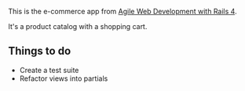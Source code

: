 This is the e-commerce app from 
[Agile Web Development with Rails 4](http://pragprog.com/book/rails4/agile-web-development-with-rails-4).

It's a product catalog with a shopping cart.

Things to do
----
* Create a test suite
* Refactor views into partials
